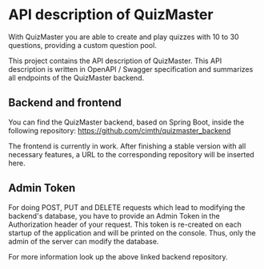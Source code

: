 # API description of QuizMaster

With QuizMaster you are able to create and play quizzes with 10 to 30 questions, providing a custom question pool.

This project contains the API description of QuizMaster. This API description is written in OpenAPI / Swagger
specification and summarizes all endpoints of the QuizMaster backend.

## Backend and frontend

You can find the QuizMaster backend, based on Spring Boot, inside the following repository:
https://github.com/cimth/quizmaster_backend

The frontend is currently in work. After finishing a stable version with all necessary features, a URL to the
corresponding repository will be inserted here.

## Admin Token

For doing POST, PUT and DELETE requests which lead to modifying the backend's database, you have to provide
an Admin Token in the Authorization header of your request. This token is re-created on each startup of the application 
and will be printed on the console. Thus, only the admin of the server can modify the database.

For more information look up the above linked backend repository.